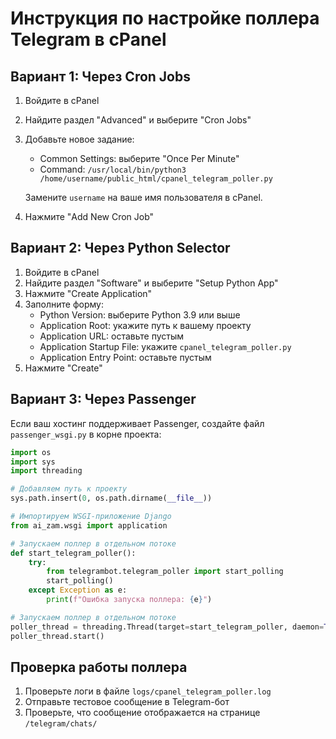 # Инструкция по настройке поллера Telegram в cPanel

## Вариант 1: Через Cron Jobs

1. Войдите в cPanel
2. Найдите раздел "Advanced" и выберите "Cron Jobs"
3. Добавьте новое задание:
   - Common Settings: выберите "Once Per Minute"
   - Command: `/usr/local/bin/python3 /home/username/public_html/cpanel_telegram_poller.py`
   
   Замените `username` на ваше имя пользователя в cPanel.

4. Нажмите "Add New Cron Job"

## Вариант 2: Через Python Selector

1. Войдите в cPanel
2. Найдите раздел "Software" и выберите "Setup Python App"
3. Нажмите "Create Application"
4. Заполните форму:
   - Python Version: выберите Python 3.9 или выше
   - Application Root: укажите путь к вашему проекту
   - Application URL: оставьте пустым
   - Application Startup File: укажите `cpanel_telegram_poller.py`
   - Application Entry Point: оставьте пустым
5. Нажмите "Create"

## Вариант 3: Через Passenger

Если ваш хостинг поддерживает Passenger, создайте файл `passenger_wsgi.py` в корне проекта:

```python
import os
import sys
import threading

# Добавляем путь к проекту
sys.path.insert(0, os.path.dirname(__file__))

# Импортируем WSGI-приложение Django
from ai_zam.wsgi import application

# Запускаем поллер в отдельном потоке
def start_telegram_poller():
    try:
        from telegrambot.telegram_poller import start_polling
        start_polling()
    except Exception as e:
        print(f"Ошибка запуска поллера: {e}")

# Запускаем поллер в отдельном потоке
poller_thread = threading.Thread(target=start_telegram_poller, daemon=True)
poller_thread.start()
```

## Проверка работы поллера

1. Проверьте логи в файле `logs/cpanel_telegram_poller.log`
2. Отправьте тестовое сообщение в Telegram-бот
3. Проверьте, что сообщение отображается на странице `/telegram/chats/`